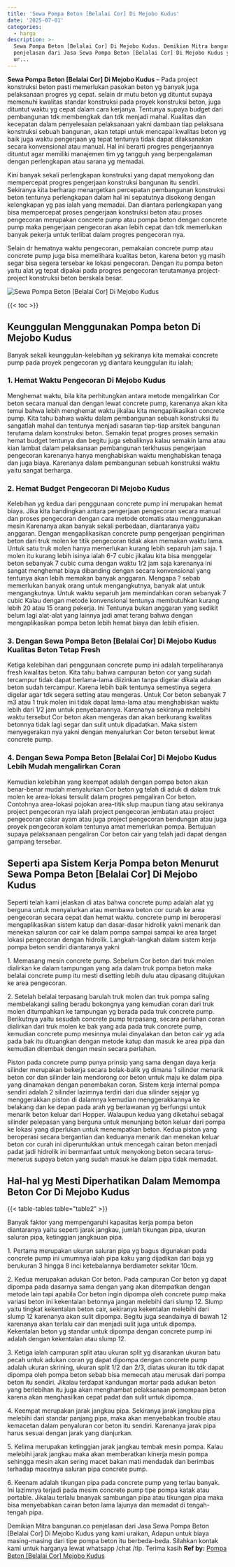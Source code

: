 ```yaml
---
title: 'Sewa Pompa Beton [Belalai Cor] Di Mejobo Kudus'
date: '2025-07-01'
categories:
  - harga
description: >-
  Sewa Pompa Beton [Belalai Cor] Di Mejobo Kudus. Demikian Mitra bangunan.co
  penjelasan dari Jasa Sewa Pompa Beton [Belalai Cor] Di Mejobo Kudus yang kami
  ur...
---
```


**Sewa Pompa Beton \[Belalai Cor\] Di Mejobo Kudus** – Pada project konstruksi beton pasti memerlukan pasokan beton yg banyak juga pelaksanaan progres yg cepat. selain dr mutu beton yg dituntut supaya memenuhi kwalitas standar konstruksi pada proyek konstruksi beton, juga dituntut waktu yg cepat dalam cara kerjanya. Tentunya supaya budget dari pembangunan tdk membengkak dan tdk menjadi mahal. Kualitas dan kecepatan dalam penyelesaian pelaksanaan yakni dambaan tiap pelaksana konstruksi sebuah bangunan, akan tetapi untuk mencapai kwalitas beton yg baik juga waktu pengerjaan yg tepat tentunya tidak dapat dilaksanakan secara konvensional atau manual. Hal ini berarti progres pengerjaannya dituntut agar memiliki manajemen tim yg tangguh yang berpengalaman dengan perlengkapan atau sarana yg memadai.

Kini banyak sekali perlengkapan konstruksi yang dapat menyokong dan mempercepat progres pengerjaan konstruksi bangunan itu sendiri. Sekiranya kita berharap menargetkan percepatan pembangunan konstruksi beton tentunya perlengkapan dalam hal ini sepatutnya disokong dengan kelengkapan yg pas ialah yang memadai. Dan diantara perlengkapan yang bisa mempercepat proses pengerjaan konstruksi beton atau proses pengecoran merupakan concrete pump atau pompa beton dengan concrete pump maka pengerjaan pengecoran akan lebih cepat dan tdk memerlukan banyak pekerja untuk terlibat dalam progres pengecoran nya.

Selain dr hematnya waktu pengecoran, pemakaian concrete pump atau concrete pump juga bisa memelihara kualitas beton, karena beton yg masih segar bisa segera tersebar ke lokasi pengecoran. Dengan itu pompa beton yaitu alat yg tepat dipakai pada progres pengecoran terutamanya project-project konstruksi beton berskala besar.

![Sewa Pompa Beton [Belalai Cor] Di Mejobo Kudus](/images/sewa-concrete-pump-03.png)

{{< toc >}}

## Keunggulan Menggunakan Pompa beton Di Mejobo Kudus

Banyak sekali keunggulan-kelebihan yg sekiranya kita memakai concrete pump pada proyek pengecoran yg diantara keunggulan itu ialah;

### 1\. Hemat Waktu Pengecoran Di Mejobo Kudus

Menghemat waktu, bila kita perhitungkan antara metode mengalirkan Cor beton secara manual dan dengan lewat concrete pump, karenanya akan kita temui bahwa lebih menghemat waktu jikalau kita mengaplikasikan concrete pump. Kita tahu bahwa waktu dalam pembangunan sebuah konstruksi itu sangatlah mahal dan tentunya menjadi sasaran tiap-tiap arsitek bangunan terutama dalam konstruksi beton. Semakin tepat progres proses semakin hemat budget tentunya dan begitu juga sebaliknya kalau semakin lama atau kian lambat dalam pelaksanaan pembangunan terkhusus pengerjaan pengecoran karenanya hanya menghabiskan waktu menghabiskan tenaga dan juga biaya. Karenanya dalam pembangunan sebuah konstruksi waktu yaitu sangat berharga.

### 2\. Hemat Budget Pengecoran Di Mejobo Kudus

Kelebihan yg kedua dari penggunaan concrete pump ini merupakan hemat biaya. Jika kita bandingkan antara pengerjaan pengecoran secara manual dan proses pengecoran dengan cara metode otomatis atau menggunakan mesin Karenanya akan banyak sekali perbedaan, diantaranya yaitu anggaran. Dengan mengaplikasikan concrete pump pengerjaan pengiriman beton dari truk molen ke titik pengecoran tidak akan memakan waktu lama. Untuk satu truk molen hanya memerlukan kurang lebih separuh jam saja. 1 molen itu kurang lebih isinya ialah 6-7 cubic jikalau kita bisa menggelar beton sebanyak 7 cubic cuma dengan waktu 1/2 jam saja karenanya ini sangat menghemat biaya dibanding dengan secara konvensional yang tentunya akan lebih memakan banyak anggaran. Mengapa ? sebab memerlukan banyak orang untuk mengangkutnya, banyak alat untuk mengangkutnya. Untuk waktu separuh jam memindahkan coran sebanyak 7 cubic Kalau dengan metode konvensional tentunya membutuhkan kurang lebih 20 atau 15 orang pekerja. Ini Tentunya bukan anggaran yang sedikit belum lagi alat-alat yang lainnya jadi amat terang bahwa dengan mengaplikasikan pompa beton lebih hemat biaya dan lebih efisien.

### 3\. Dengan Sewa Pompa Beton \[Belalai Cor\] Di Mejobo Kudus Kualitas Beton Tetap Fresh

Ketiga kelebihan dari penggunaan concrete pump ini adalah terpeliharanya fresh kwalitas beton. Kita tahu bahwa campuran beton cor yang sudah tercampur tidak dapat berlama-lama diizinkan tanpa digelar dikala adukan beton sudah tercampur. Karena lebih baik tentunya semestinya segera digelar agar tdk segera setting atau mengeras. Untuk Cor beton sebanyak 7 m3 atau 1 truk molen ini tidak dapat lama-lama atau menghabiskan waktu lebih dari 1/2 jam untuk penyebarannya. Karenanya sekiranya melebihi waktu tersebut Cor beton akan mengeras dan akan berkurang kwalitas betonnya tidak lagi segar dan sulit untuk dipadatkan. Maka sistem menyegerakan nya yakni dengan menyalurkan Cor beton tersebut lewat concrete pump.

### 4\. Dengan Sewa Pompa Beton \[Belalai Cor\] Di Mejobo Kudus Lebih Mudah mengalirkan Coran

Kemudian kelebihan yang keempat adalah dengan pompa beton akan benar-benar mudah menyalurkan Cor beton yg telah di aduk di dalam truk molen ke area-lokasi tersulit dalam progres pengaliran Cor beton. Contohnya area-lokasi pojokan area-titik slup maupun tiang atau sekiranya project pengecoran nya ialah project pengecoran jembatan atau project pengecoran cakar ayam atau juga project pengecoran bendungan atau juga proyek pengecoran kolam tentunya amat memerlukan pompa. Bertujuan supaya pelaksanaan pengaliran Cor beton cair yang telah jadi dapat dengan gampang tersebar.

## Seperti apa Sistem Kerja Pompa beton Menurut Sewa Pompa Beton \[Belalai Cor\] Di Mejobo Kudus

Seperti telah kami jelaskan di atas bahwa concrete pump adalah alat yg berguna untuk menyalurkan atau membawa beton cor curah ke area pengecoran secara cepat dan hemat waktu. concrete pump ini beroperasi mengaplikasikan sistem katup dan dasar-dasar hidrolik yakni menarik dan menekan saluran cor cair ke dalam pompa sampai sampai ke area target lokasi pengecoran dengan hidrolik. Langkah-langkah dalam sistem kerja pompa beton sendiri diantaranya yakni

1\. Memasang mesin concrete pump. Sebelum Cor beton dari truk molen dialirkan ke dalam tampungan yang ada dalam truk pompa beton maka belalai concrete pump itu mesti disetting lebih dulu atau dipasang ditujukan ke area pengecoran.

2\. Setelah belalai terpasang barulah truk molen dan truk pompa saling membelakangi saling beradu bokongnya yang kemudian coran dari truk molen ditumpahkan ke tampungan yg berada pada truk concrete pump. Berikutnya yaitu sesudah concrete pump terpasang, secara perlahan coran dialirkan dari truk molen ke bak yang ada pada truk concrete pump, kemudian concrete pump mesinnya mulai dinyalakan dan beton cair yg ada pada bak itu dituangkan dengan metode katup dan masuk ke area pipa dan kemudian ditembak dengan mesin secara perlahan.

Piston pada concrete pump punya prinsip yang sama dengan daya kerja silinder merupakan bekerja secara bolak-balik yg dimana 1 silinder menarik beton cor dan silinder lain mendorong cor beton untuk maju ke dalam pipa yang dinamakan dengan penembakan coran. Sistem kerja internal pompa sendiri adalah 2 silinder lazimnya terdiri dari dua silinder sejajar yg menggerakkan piston di dalamnya kemudian menggerakkannya ke belakang dan ke depan pada arah yg berlawanan yg berfungsi untuk menarik beton keluar dari Hopper. Walaupun kedua yang diketahui sebagai silinder pelepasan yang berguna untuk menunjang beton keluar dari pompa ke lokasi yang diperlukan untuk menempatkan beton. Kedua piston yang beroperasi secara bergantian dan keduanya menarik dan menekan keluar beton cor curah ini diperuntukkan untuk mencegah cairan beton menjadi padat jadi hidrolik ini bermanfaat untuk menyokong beton secara terus-menerus supaya beton yang sudah masuk ke dalam pipa tidak memadat.

## Hal-hal yg Mesti Diperhatikan Dalam Memompa Beton Cor Di Mejobo Kudus

{{< table-tables table="table2" >}}

Banyak faktor yang mempengaruhi kapasitas kerja pompa beton diantaranya yaitu seperti jarak jangkau, jumlah tikungan pipa, ukuran saluran pipa, ketinggian jangkauan pipa.

1\. Pertama merupakan ukuran saluran pipa yg bagus digunakan pada concrete pump ini umumnya ialah pipa kaku yang dijadikan dari baja yg berukuran 3 hingga 8 inci ketebalannya berdiameter sekitar 10cm.

2\. Kedua merupakan adukan Cor beton. Pada campuran Cor beton yg dapat dipompa pada dasarnya sama dengan yang akan ditempatkan dengan metode lain tapi apabila Cor beton ingin dipompa oleh concrete pump maka variasi beton ini kekentalan betonnya jangan melebihi dari slump 12. Slump yaitu tingkat kekentalan beton cair, sekiranya kekentalan melebihi dari slump 12 karenanya akan sulit dipompa. Begitu juga seandainya di bawah 12 karenanya akan terlalu cair dan menjadi sulit juga untuk dipompa. Kekentalan beton yg standar untuk dipompa dengan concrete pump ini adalah dengan kekentalan atau slump 12.

3\. Ketiga ialah campuran split atau ukuran split yg disarankan ukuran batu pecah untuk adukan coran yg dapat dipompa dengan concrete pump adalah ukuran skrining, ukuran split 1/2 dan 2/3, diatas ukuran itu tdk dapat dipompa oleh pompa beton sebab bisa memecah atau merusak dari pompa beton itu sendiri. Jikalau terdapat kandungan mortar pada adukan beton yang berlebihan itu juga akan menghambat pelaksanaan pemompaan beton karena akan menghasilkan cepat padat dan sulit untuk dipompa.

4\. Keempat merupakan jarak jangkau pipa. Sekiranya jarak jangkau pipa melebihi dari standar panjang pipa, maka akan menyebabkan trouble atau kemacetan dalam penyaluran cor beton itu sendiri. Karenanya jarak pipa harus sesuai dengan jarak yang dianjurkan.

5\. Kelima merupakan ketinggian jarak jangkau tembak mesin pompa. Kalau melebihi jarak jangkau maka akan memberatkan kinerja mesin pompa sehingga mesin akan sering macet bakan mati mendadak dan berimbas terhadap macetnya saluran pipa concrete pump.

6\. Keenam adalah tikungan pipa pada concrete pump yang terlau banyak. Ini lazimnya terjadi pada mesim concrete pump tipe pompa katak atau portable. Jikalau terlalu bnanyak sambungan pipa atau tikungan pipa maka bisa menyebabkan cairan beton lama lajunya dan memadat di tengah-tengah pipa.

Demikian Mitra bangunan.co penjelasan dari Jasa Sewa Pompa Beton \[Belalai Cor\] Di Mejobo Kudus yang kami uraikan, Adapun untuk biaya masing-masing dari tipe pompa beton itu berbeda-beda. Silahkan kontak kami untuk harganya lewat whatsapp /chat /tlp. Terima kasih
**Ref by:** [Pompa Beton [Belalai Cor] Mejobo Kudus](https://id.wikipedia.org/wiki/Pompa)
